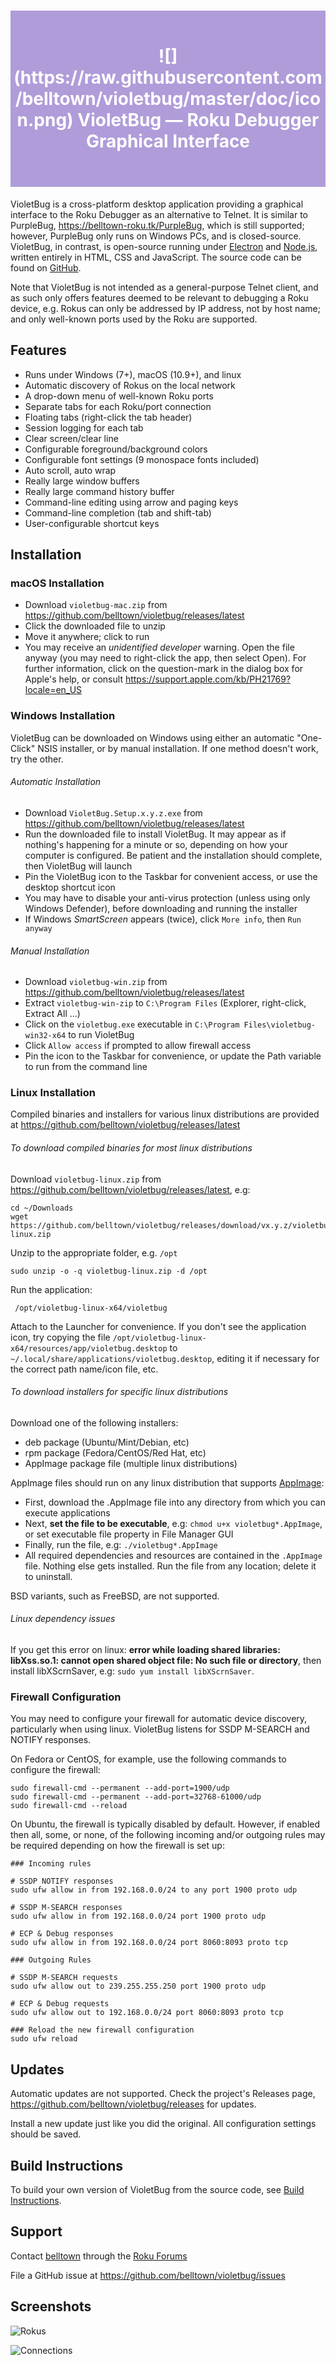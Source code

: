  <h1 style="color: white; background-color: #af9cd9; padding: 2em 0; text-align: center">![](https://raw.githubusercontent.com/belltown/violetbug/master/doc/icon.png) VioletBug — Roku Debugger Graphical Interface</h1>

VioletBug is a cross-platform desktop application providing a graphical interface to the Roku Debugger as an alternative to Telnet. It is similar to PurpleBug, https://belltown-roku.tk/PurpleBug, which is still supported; however, PurpleBug only runs on Windows PCs, and is closed-source. VioletBug, in contrast, is open-source running under [Electron](http://electron.atom.io/) and [Node.js](https://nodejs.org), written entirely in HTML, CSS and JavaScript. The source code can be found on [GitHub](https://github.com/belltown/violetbug).

Note that VioletBug is not intended as a general-purpose Telnet client, and as such only offers features deemed to be relevant to debugging a Roku device, e.g. Rokus can only be addressed by IP address, not by host name; and only well-known ports used by the Roku are supported.

## Features

* Runs under Windows (7+), macOS (10.9+), and linux
* Automatic discovery of Rokus on the local network
* A drop-down menu of well-known Roku ports
* Separate tabs for each Roku/port connection
* Floating tabs (right-click the tab header)
* Session logging for each tab
* Clear screen/clear line
* Configurable foreground/background colors
* Configurable font settings (9 monospace fonts included)
* Auto scroll, auto wrap
* Really large window buffers
* Really large command history buffer
* Command-line editing using arrow and paging keys
* Command-line completion (tab and shift-tab)
* User-configurable shortcut keys

## Installation

### macOS Installation

* Download `violetbug-mac.zip` from https://github.com/belltown/violetbug/releases/latest
* Click the downloaded file to unzip
* Move it anywhere; click to run
* You may receive an *unidentified developer* warning. Open the file anyway (you may need to right-click the app, then select Open). For further information, click on the question-mark in the dialog box for Apple's help, or consult https://support.apple.com/kb/PH21769?locale=en_US

### Windows Installation

VioletBug can be downloaded on Windows using either an automatic "One-Click" NSIS installer, or by manual installation. If one method doesn't work, try the other.

###### Automatic Installation

* Download `VioletBug.Setup.x.y.z.exe` from https://github.com/belltown/violetbug/releases/latest
* Run the downloaded file to install VioletBug. It may appear as if nothing's happening for a minute or so, depending on how your computer is configured. Be patient and the installation should complete, then VioletBug will launch
* Pin the VioletBug icon to the Taskbar for convenient access, or use the desktop shortcut icon
* You may have to disable your anti-virus protection (unless using only Windows Defender), before downloading and running the installer
* If Windows *SmartScreen* appears (twice), click `More info`, then `Run anyway`

###### Manual Installation

* Download `violetbug-win.zip` from https://github.com/belltown/violetbug/releases/latest
* Extract `violetbug-win-zip` to `C:\Program Files` (Explorer, right-click, Extract All ...)
* Click on the `violetbug.exe` executable in `C:\Program Files\violetbug-win32-x64` to run VioletBug
* Click `Allow access` if prompted to allow firewall access
* Pin the icon to the Taskbar for convenience, or update the Path variable to run from the command line

### Linux Installation

Compiled binaries and installers for various linux distributions are provided at https://github.com/belltown/violetbug/releases/latest

###### To download compiled binaries for most linux distributions

Download `violetbug-linux.zip` from https://github.com/belltown/violetbug/releases/latest, e.g:
```
cd ~/Downloads
wget https://github.com/belltown/violetbug/releases/download/vx.y.z/violetbug-linux.zip
```

Unzip to the appropriate folder, e.g. `/opt`
```
sudo unzip -o -q violetbug-linux.zip -d /opt
```

Run the application:
```
 /opt/violetbug-linux-x64/violetbug
```

Attach to the Launcher for convenience. If you don't see the application icon, try copying the file `/opt/violetbug-linux-x64/resources/app/violetbug.desktop` to `~/.local/share/applications/violetbug.desktop`, editing it if necessary for the correct path name/icon file, etc.

###### To download installers for specific linux distributions

Download one of the following installers:

- deb package (Ubuntu/Mint/Debian, etc)
- rpm package (Fedora/CentOS/Red Hat, etc)
- AppImage package file (multiple linux distributions)

AppImage files should run on any linux distribution that supports [AppImage](http://appimage.org/):

* First, download the .AppImage file into any directory from which you can execute applications
* Next, **set the file to be executable**, e.g: `chmod u+x violetbug*.AppImage`, or set executable file property in File Manager GUI
* Finally, run the file, e.g: `./violetbug*.AppImage`
* All required dependencies and resources are contained in the `.AppImage` file. Nothing else gets installed. Run the file from any location; delete it to uninstall.

BSD variants, such as FreeBSD, are not supported.

###### Linux dependency issues

If you get this error on linux: **error while loading shared libraries: libXss.so.1: cannot open shared object file: No such file or directory**, then install libXScrnSaver, e.g: `sudo yum install libXScrnSaver`.


### Firewall Configuration

You may need to configure your firewall for automatic device discovery, particularly when using linux. VioletBug listens for SSDP M-SEARCH and NOTIFY responses.

On Fedora or CentOS, for example, use the following commands to configure the firewall:

```
sudo firewall-cmd --permanent --add-port=1900/udp
sudo firewall-cmd --permanent --add-port=32768-61000/udp
sudo firewall-cmd --reload
```

On Ubuntu, the firewall is typically disabled by default. However, if enabled then all, some, or none, of the following incoming and/or outgoing rules may be required depending on how the firewall is set up:

```
### Incoming rules

# SSDP NOTIFY responses
sudo ufw allow in from 192.168.0.0/24 to any port 1900 proto udp

# SSDP M-SEARCH responses
sudo ufw allow in from 192.168.0.0/24 port 1900 proto udp

# ECP & Debug responses
sudo ufw allow in from 192.168.0.0/24 port 8060:8093 proto tcp

### Outgoing Rules

# SSDP M-SEARCH requests
sudo ufw allow out to 239.255.255.250 port 1900 proto udp

# ECP & Debug requests
sudo ufw allow out to 192.168.0.0/24 port 8060:8093 proto tcp

### Reload the new firewall configuration
sudo ufw reload
```

## Updates

Automatic updates are not supported. Check the project's Releases page, https://github.com/belltown/violetbug/releases for updates.

Install a new update just like you did the original. All configuration settings should be saved.

## Build Instructions

To build your own version of VioletBug from the source code, see [Build Instructions](https://github.com/belltown/violetbug/blob/master/doc/BUILD.md).

## Support

Contact [belltown](https://forums.roku.com/ucp.php?i=pm&mode=compose&u=37784) through the [Roku Forums](https://forums.roku.com/viewforum.php?f=34)

File a GitHub issue at https://github.com/belltown/violetbug/issues

## Screenshots

![Rokus](https://raw.githubusercontent.com/belltown/violetbug/master/doc/ScreenShotRokus.png)

![Connections](https://raw.githubusercontent.com/belltown/violetbug/master/doc/ScreenShotConn.png)
